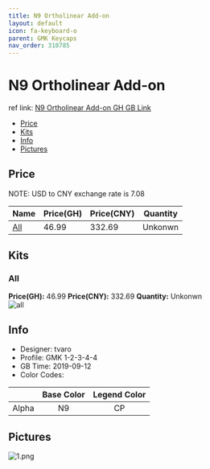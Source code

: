 ```yaml
---
title: N9 Ortholinear Add-on 
layout: default
icon: fa-keyboard-o
parent: GMK Keycaps
nav_order: 310785
---
```


# N9 Ortholinear Add-on 

ref link: [N9 Ortholinear Add-on GH GB Link](https://geekhack.org/index.php?topic=100922.0)  

* [Price](#price)  
* [Kits](#kits)  
* [Info](#info)  
* [Pictures](#pictures)  


## Price  
NOTE: USD to CNY exchange rate is 7.08

| Name          | Price(GH)    |  Price(CNY) | Quantity |
| ------------- | ------------ |  ---------- | -------- |
|[All](#all)|46.99|332.69|Unkonwn|


## Kits  
### All  
**Price(GH):** 46.99    **Price(CNY):** 332.69    **Quantity:** Unkonwn  
<img src="{{ 'assets/images/gmk-keycaps/n9ortholinearadd-on/kits_pics/all.png' | relative_url }}" alt="all" class="image featured">


## Info  
* Designer: tvaro  
* Profile: GMK 1-2-3-4-4  
* GB Time: 2019-09-12  
* Color Codes:  

| |Base Color     | Legend Color
| :-------------: | :-------------: | :------------:
|Alpha|N9|CP

## Pictures  
<img src="{{ 'assets/images/gmk-keycaps/n9ortholinearadd-on/rendering_pics/1.png' | relative_url }}" alt="1.png" class="image featured">
